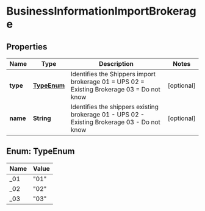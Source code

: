 

# BusinessInformationImportBrokerage


## Properties

| Name | Type | Description | Notes |
|------------ | ------------- | ------------- | -------------|
|**type** | [**TypeEnum**](#TypeEnum) | Identifies the Shippers import brokerage  01 &#x3D; UPS 02 &#x3D; Existing Brokerage 03 &#x3D; Do not know  |  [optional] |
|**name** | **String** | Identifies the shippers existing brokerage  01 - UPS 02 - Existing Brokerage 03 - Do not know  |  [optional] |



## Enum: TypeEnum

| Name | Value |
|---- | -----|
| _01 | &quot;01&quot; |
| _02 | &quot;02&quot; |
| _03 | &quot;03&quot; |



